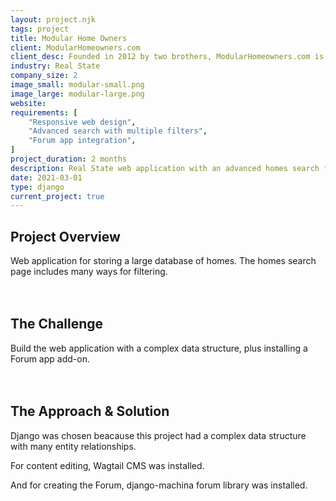 ```yaml
---
layout: project.njk
tags: project
title: Modular Home Owners
client: ModularHomeowners.com
client_desc: Founded in 2012 by two brothers, ModularHomeowners.com is committed to providing the most unbiased and up-to-date information on modular and prefabricated homes at absolutely no cost to you.
industry: Real State
company_size: 2
image_small: modular-small.png
image_large: modular-large.png
website: 
requirements: [
    "Responsive web design",
    "Advanced search with multiple filters",
    "Forum app integration",
]
project_duration: 2 months
description: Real State web application with an advanced homes search filtering and a forum. 
date: 2021-03-01
type: django
current_project: true
---
```


## Project Overview
Web application for storing a large database of homes. The homes search page includes many ways for filtering.
\
&nbsp;
\
&nbsp;
## The Challenge
Build the web application with a complex data structure, plus installing a Forum app add-on.
\
&nbsp;
\
&nbsp;
## The Approach & Solution
Django was chosen beacause this project had a complex data structure with many entity relationships. 

For content editing, Wagtail CMS was installed.

And for creating the Forum, django-machina forum library was installed.